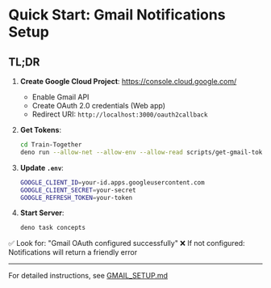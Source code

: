 # Quick Start: Gmail Notifications Setup

## TL;DR

1. **Create Google Cloud Project**: https://console.cloud.google.com/
   - Enable Gmail API
   - Create OAuth 2.0 credentials (Web app)
   - Redirect URI: `http://localhost:3000/oauth2callback`

2. **Get Tokens**:
   ```bash
   cd Train-Together
   deno run --allow-net --allow-env --allow-read scripts/get-gmail-token.ts
   ```

3. **Update `.env`**:
   ```bash
   GOOGLE_CLIENT_ID=your-id.apps.googleusercontent.com
   GOOGLE_CLIENT_SECRET=your-secret
   GOOGLE_REFRESH_TOKEN=your-token
   ```

4. **Start Server**:
   ```bash
   deno task concepts
   ```

✅ Look for: "Gmail OAuth configured successfully"
❌ If not configured: Notifications will return a friendly error

---

For detailed instructions, see [GMAIL_SETUP.md](./GMAIL_SETUP.md)
